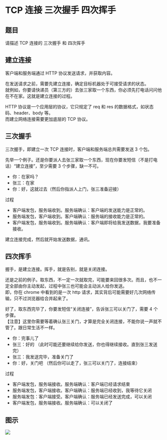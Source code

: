 # TCP 连接 三次握手 四次挥手

## 题目

请描述 TCP 连接的 三次握手 和 四次挥手

## 建立连接

客户端和服务端通过 HTTP 协议发送请求，并获取内容。

在发送请求之前，需要先建立连接，确定目标机器处于可接受请求的状态。<br>
就例如，你要请快递员（第三方的）去张三家取一个东西，你必须先打电话问问他在不在家。这就是建立连接的过程。

HTTP 协议是一个应用层的协议，它只规定了 req 和 res 的数据格式，如状态码、header、body 等。<br>
而建立网络连接需要更加底层的 TCP 协议。

## 三次握手

三次握手，即建立一次 TCP 连接时，客户端和服务端总共需要发送 3 个包。

先举一个例子。还是你要派人去张三家取一个东西，现在你要发短信（不是打电话）“建立连接”，至少需要 3 个步骤，缺一不可。
- 你：在家吗？
- 张三：在家
- 你：好，这就过去（然后你指派人上门，张三准备迎接）

过程
- 客户端发包，服务端收到。服务端确认：客户端的发送能力是正常的。
- 服务端发包，客户端收到。客户端确认：服务端的接收能力是正常的。
- 客户端发包，服务端收到。服务端确认：客户端即将给我发送数据，我要准备接收。

建立连接完成，然后就开始发送数据，通讯。

## 四次挥手

握手，是建立连接。挥手，就是告别，就是关闭连接。

还是之前的例子。取东西，不一定一次就取完，可能要来回很多次。而且，也不一定全部由你主动发起，过程中张三也可能会主动派人给你发送。<br>
即，你在 chrome 中看到的是一次 http 请求，其实背后可能需要好几次网络传输，只不过浏览器给合并起来了。

好了，取东西完毕了，你要发短信“关闭连接”，告诉张三可以关门了，需要 4 个步骤。<br>
【注意】这里你需要等着确认张三关门，才算是完全关闭连接，不能你说一声就不管了。跟日常生活不一样。

- 你：完事儿了
- 张三：好的 （此时可能还要继续给你发送，你也得继续接收。直到张三发送完）
- 张三：我发送完毕，准备关门了
- 你：好，关门吧 （然后你可以走了，张三可以关门了，连接结束）

过程
- 客户端发包，服务端接收。服务端确认：客户端已经请求结束
- 服务端发包，客户端接收。客户端确认：服务端已经收到，我等待它关闭
- 服务端发包：客户端接受。客户端确认：服务端已经发送完成，可以关闭
- 客户端发包，服务端接收。服务端确认：可以关闭了

## 图示

![](https://cdn.jsdelivr.net/gh/ailee945/picGo/img/202203270940622.png)
